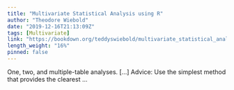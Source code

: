 ```yaml
---
title: "Multivariate Statistical Analysis using R"
author: "Theodore Wiebold"
date: "2019-12-16T21:13:09Z"
tags: [Multivariate]
link: "https://bookdown.org/teddyswiebold/multivariate_statistical_analysis_using_r/"
length_weight: "16%"
pinned: false
---
```


One, two, and multiple-table analyses. [...] Advice: Use the simplest method that provides the clearest ...
